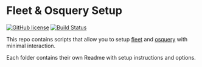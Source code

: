 # Fleet & Osquery Setup

[![GitHub license](https://img.shields.io/github/license/Cyb3r-Jak3/fleet-osquery)](https://github.com/jwhite1st/fleet-osquery/blob/master/LICENSE) [![Build Status](https://travis-ci.com/Cyb3r-Jak3/fleet-osquery.svg?branch=master)](https://travis-ci.com/Cyb3r-Jak3/fleet-osquery)

This repo contains scripts that allow you to setup [fleet](https://github.com/kolide/fleet) and [osquery](https://github.com/osquery/osquery) with minimal interaction.

Each folder contains their own Readme with setup instructions and options.
